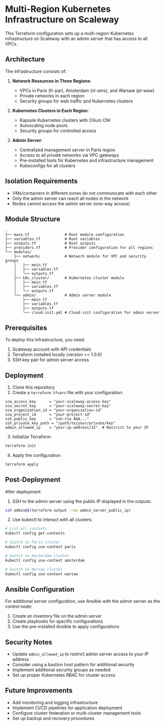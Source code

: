 # Multi-Region Kubernetes Infrastructure on Scaleway

This Terraform configuration sets up a multi-region Kubernetes infrastructure on Scaleway with an admin server that has access to all VPCs.

## Architecture

The infrastructure consists of:

1. **Network Resources in Three Regions**:
    - VPCs in Paris (fr-par), Amsterdam (nl-ams), and Warsaw (pl-waw)
    - Private networks in each region
    - Security groups for web traffic and Kubernetes clusters

2. **Kubernetes Clusters in Each Region**:
    - Kapsule Kubernetes clusters with Cilium CNI
    - Autoscaling node pools
    - Security groups for controlled access

3. **Admin Server**:
    - Centralized management server in Paris region
    - Access to all private networks via VPC gateways
    - Pre-installed tools for Kubernetes and infrastructure management
    - Kubeconfigs for all clusters

## Isolation Requirements

- VMs/containers in different zones do not communicate with each other
- Only the admin server can reach all nodes in the network
- Nodes cannot access the admin server (one-way access)

## Module Structure

```
.
├── main.tf                # Root module configuration
├── variables.tf           # Root variables
├── outputs.tf             # Root outputs
├── providers.tf           # Provider configuration for all regions
└── modules/
    ├── network/           # Network module for VPC and security groups
    │   ├── main.tf
    │   ├── variables.tf
    │   └── outputs.tf
    ├── k8s_cluster/       # Kubernetes cluster module
    │   ├── main.tf
    │   ├── variables.tf
    │   └── outputs.tf
    └── admin/             # Admin server module
        ├── main.tf
        ├── variables.tf
        ├── outputs.tf
        └── cloud-init.yml # Cloud-init configuration for admin server
```

## Prerequisites

To deploy this infrastructure, you need:

1. Scaleway account with API credentials
2. Terraform installed locally (version >= 1.0.0)
3. SSH key pair for admin server access

## Deployment

1. Clone this repository
2. Create a `terraform.tfvars` file with your configuration:

```hcl
scw_access_key      = "your-scaleway-access-key"
scw_secret_key      = "your-scaleway-secret-key"
scw_organization_id = "your-organization-id"
scw_project_id      = "your-project-id"
ssh_public_key      = "ssh-rsa AAA..."
ssh_private_key_path = "/path/to/your/private/key"
admin_allowed_ip    = "your-ip-address/32"  # Restrict to your IP
```

3. Initialize Terraform:

```bash
terraform init
```

4. Apply the configuration:

```bash
terraform apply
```

## Post-Deployment

After deployment:

1. SSH to the admin server using the public IP displayed in the outputs:

```bash
ssh admin@$(terraform output -raw admin_server_public_ip)
```

2. Use kubectl to interact with all clusters:

```bash
# List all contexts
kubectl config get-contexts

# Switch to Paris cluster
kubectl config use-context paris

# Switch to Amsterdam cluster
kubectl config use-context amsterdam

# Switch to Warsaw cluster
kubectl config use-context warsaw
```

## Ansible Configuration

For additional server configuration, use Ansible with the admin server as the control node:

1. Create an inventory file on the admin server
2. Create playbooks for specific configurations
3. Use the pre-installed Ansible to apply configurations

## Security Notes

- Update `admin_allowed_ip` to restrict admin server access to your IP address
- Consider using a bastion host pattern for additional security
- Implement additional security groups as needed
- Set up proper Kubernetes RBAC for cluster access

## Future Improvements

- Add monitoring and logging infrastructure
- Implement CI/CD pipelines for application deployment
- Configure cluster federation or multi-cluster management tools
- Set up backup and recovery procedures